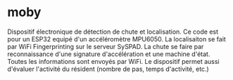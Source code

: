 # moby
Dispositif électronique de détection de chute et localisation.
Ce code est pour un ESP32 equipé d'un accéléromètre MPU6050.
La localisaiton se fait par WiFi Fingerprinting sur le serveur SySPAD.
La chute se faire par reconnaissance d'une signature d'accélération et une machine d'état.
Toutes les informations sont envoyés par WiFi.
Le dispositif permet aussi d'évaluer l'activité du résident (nombre de pas, temps d'activité, etc.)
